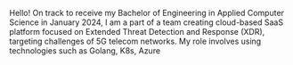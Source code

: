 Hello!
On track to receive my Bachelor of Engineering in Applied Computer Science in January 2024, I am a part of a team creating cloud-based SaaS platform focused on Extended Threat Detection and Response (XDR), targeting challenges of 5G telecom networks. My role involves using technologies such as Golang, K8s, Azure
